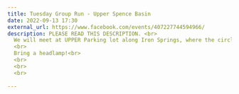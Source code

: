 ```yaml
---
title: Tuesday Group Run - Upper Spence Basin
date: 2022-09-13 17:30
external_url: https://www.facebook.com/events/407227744594966/
description: PLEASE READ THIS DESCRIPTION. <br>
  We will meet at UPPER Parking lot along Iron Springs, where the circle trail crosses the Iron Springs at 5&#58;30pm. Expect 5 miles. No drop run (we stop for everyone at every intersection). <br>
  <br>
  Bring a headlamp!<br>
  <br>
  <br>
  <br>
  
---
```


